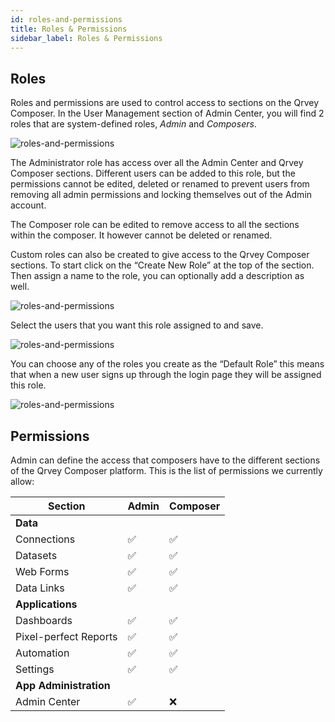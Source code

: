 ```yaml
---
id: roles-and-permissions
title: Roles & Permissions
sidebar_label: Roles & Permissions
---
```


<div style={{textAlign: "justify"}}>

## Roles
Roles and permissions are used to control access to sections on the Qrvey Composer. In the User Management section of Admin Center, you will find 2 roles that are system-defined roles, *Admin* and *Composers*. 

![roles-and-permissions](https://s3.amazonaws.com/cdn.qrvey.com/documentation_assets/admin/Roles+%26+Permissions/rp_1.png#thumbnail-80)

The Administrator role has access over all the Admin Center and Qrvey Composer sections. Different users can be added to this role, but the permissions cannot be edited, deleted or renamed to prevent users from removing all admin permissions and locking themselves out of the Admin account.

The Composer role can be edited to remove access to all the sections within the composer. It however cannot be deleted or renamed. 

Custom roles can also be created to give access to the Qrvey Composer sections. To start click on the “Create New Role” at the top of the section. Then assign a name to the role, you can optionally add a description as well. 

![roles-and-permissions](https://s3.amazonaws.com/cdn.qrvey.com/documentation_assets/admin/Roles+%26+Permissions/rp_2.png#thumbnail-60)

Select the users that you want this role assigned to and save. 

![roles-and-permissions](https://s3.amazonaws.com/cdn.qrvey.com/documentation_assets/admin/Roles+%26+Permissions/rp_3.png#thumbnail-80)

You can choose any of the roles you create as the “Default Role” this means that when a new user signs up through the login page they will be assigned this role. 

![roles-and-permissions](https://s3.amazonaws.com/cdn.qrvey.com/documentation_assets/admin/Roles+%26+Permissions/rp_4.png#thumbnail)

## Permissions
Admin can define the access that composers have to the different sections of the Qrvey Composer platform. This is the list of permissions we currently allow:

|          **Section**       |**Admin**                        |**Composer**                        |
|----------------|-------------------------------|-----------------------------|
|**Data**|
| Connections| ✅ | ✅ |
| Datasets| ✅ | ✅ |
| Web Forms| ✅ | ✅ |
| Data Links| ✅ | ✅ |
|**Applications**|
| Dashboards| ✅ | ✅ |
| Pixel-perfect Reports| ✅ | ✅ |
| Automation| ✅ | ✅ |
| Settings| ✅ | ✅ |
|**App Administration**|
| Admin Center| ✅ | ❌ |

</div>
